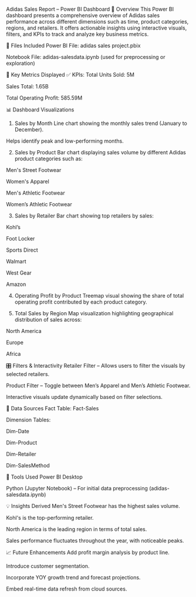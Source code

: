Adidas Sales Report – Power BI Dashboard
📝 Overview
This Power BI dashboard presents a comprehensive overview of Adidas sales performance across different dimensions such as time, product categories, regions, and retailers. It offers actionable insights using interactive visuals, filters, and KPIs to track and analyze key business metrics.

📁 Files Included
Power BI File: adidas sales project.pbix

Notebook File: adidas-salesdata.ipynb (used for preprocessing or exploration)



📌 Key Metrics Displayed
✅ KPIs:
Total Units Sold: 5M

Sales Total: 1.65B

Total Operating Profit: 585.59M

📊 Dashboard Visualizations
1. Sales by Month
Line chart showing the monthly sales trend (January to December).

Helps identify peak and low-performing months.

2. Sales by Product
Bar chart displaying sales volume by different Adidas product categories such as:

Men's Street Footwear

Women's Apparel

Men's Athletic Footwear

Women’s Athletic Footwear

3. Sales by Retailer
Bar chart showing top retailers by sales:

Kohl’s

Foot Locker

Sports Direct

Walmart

West Gear

Amazon

4. Operating Profit by Product
Treemap visual showing the share of total operating profit contributed by each product category.

5. Total Sales by Region
Map visualization highlighting geographical distribution of sales across:

North America

Europe

Africa

🎛 Filters & Interactivity
Retailer Filter – Allows users to filter the visuals by selected retailers.

Product Filter – Toggle between Men’s Apparel and Men’s Athletic Footwear.

Interactive visuals update dynamically based on filter selections.

📂 Data Sources
Fact Table: Fact-Sales

Dimension Tables:

Dim-Date

Dim-Product

Dim-Retailer

Dim-SalesMethod

🔧 Tools Used
Power BI Desktop

Python (Jupyter Notebook) – For initial data preprocessing (adidas-salesdata.ipynb)

💡 Insights Derived
Men's Street Footwear has the highest sales volume.

Kohl's is the top-performing retailer.

North America is the leading region in terms of total sales.

Sales performance fluctuates throughout the year, with noticeable peaks.

📈 Future Enhancements
Add profit margin analysis by product line.

Introduce customer segmentation.

Incorporate YOY growth trend and forecast projections.

Embed real-time data refresh from cloud sources.
